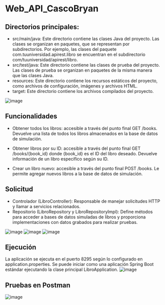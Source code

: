 # Web_API_CascoBryan
## Directorios principales:
- src/main/java: Este directorio contiene las clases Java del proyecto. Las clases se organizan en paquetes, que se representan por subdirectorios. Por ejemplo, las clases del paquete com.tuuniversidad.apirest.libro se encuentran en el subdirectorio com/tuuniversidad/apirest/libro.
- src/test/java: Este directorio contiene las clases de prueba del proyecto. Las clases de prueba se organizan en paquetes de la misma manera que las clases Java.
- resources: Este directorio contiene los recursos estáticos del proyecto, como archivos de configuración, imágenes y archivos HTML.
- target: Este directorio contiene los archivos compilados del proyecto.

![image](https://github.com/123bry/Web_API_CascoBryan/assets/99741524/60ba78a4-47ae-4194-bc97-fab4b08159b0)

## Funcionalidades

- Obtener todos los libros: accesible a través del punto final GET /books. Devuelve una lista de todos los libros almacenados en la base de datos de simulación.

- Obtener libros por su ID: accesible a través del punto final GET /books/{book_id} donde {book_id} es el ID del libro deseado. Devuelve información de un libro específico según su ID.

- Crear un libro nuevo: accesible a través del punto final POST /books. Le permite agregar nuevos libros a la base de datos de simulación.

## Solicitud

- Controlador (LibroController): Responsable de manejar solicitudes HTTP y llamar a servicios relacionados.
- Repositorio (LibroRepository y LibroRepositoryImpl): Define métodos para acceder a bases de datos simuladas de libros y proporciona implementaciones con datos grabados para realizar pruebas.

![image](https://github.com/123bry/Web_API_CascoBryan/assets/99741524/c1e5b752-6f31-45d7-8dda-017fd81bfb89) 
![image](https://github.com/123bry/Web_API_CascoBryan/assets/99741524/622dfee7-1fd0-4057-a563-18c892eb5eca)
![image](https://github.com/123bry/Web_API_CascoBryan/assets/99741524/631f8828-4a26-460d-9f75-aa5466e721c7)


## Ejecución

La aplicación se ejecuta en el puerto 8295 según lo configurado en application.properties. Se puede iniciar como una aplicación Spring Boot estándar ejecutando la clase principal LibroApplication. 
![image](https://github.com/123bry/Web_API_CascoBryan/assets/99741524/58799288-168f-4ebd-9e48-c18cf7442cf1)


## Pruebas en Postman
![image](https://github.com/123bry/Web_API_CascoBryan/assets/99741524/ddaf161a-5ad4-47d4-bcc1-008913bf799b)


